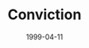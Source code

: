 ---
layout: message
category: message
series: "Becoming a Person of Integrity"
title: "Conviction "
date: 1999-04-11
audio-description: "What is a person of integrity? And how do we go about becoming one? "
audio: ""
audio-title: "Conviction "
audio-duration: ":"
---